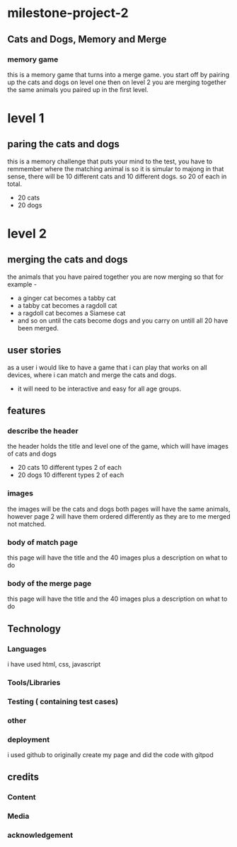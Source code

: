 # milestone-project-2
## Cats and Dogs, Memory and Merge
### memory game 
this is a memory game that turns into a merge game.
you start off by pairing up the cats and dogs on level one then on level 2 you are merging together the same animals you paired up 
in the first level.
# level 1
## paring the cats and dogs
this is a memory challenge that puts your mind to the test, you have to remmember where the matching animal is so it is simular 
to majong in that sense, there will be 10 different cats and 10 different dogs. so 20 of each in total.
- 20 cats
- 20 dogs 
# level 2
## merging the cats and dogs
the animals that you have paired together you are now merging so that for example - 
- a ginger cat becomes a tabby cat
- a tabby cat becomes a ragdoll cat
- a ragdoll cat becomes a Siamese cat
- and so on until the cats become dogs and you carry on untill all 20 have been merged.
## user stories
as a user i would like to have a game that i can play that works on all devices, where i can match and merge the cats and dogs.
- it will need to be interactive and easy for all age groups.

## features

### describe the header
the header holds the title and level one of the game, which will have images of cats and dogs 
- 20 cats 10 different types 2 of each 
- 20 dogs 10 different types 2 of each

### images
the images will be the cats and dogs both pages will have the same animals, however page 2 will have them ordered differently as they are to me merged not matched.

### body of match page
this page will have the title and the 40 images plus a description on what to do

### body of the merge page
this page will have the title and the 40 images plus a description on what to do

## Technology
### Languages
i have used html, css, javascript

### Tools/Libraries


### Testing ( containing test cases)
### other


### deployment
i used github to originally create my page and did the code with gitpod

## credits
### Content


### Media


### acknowledgement
